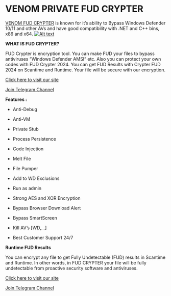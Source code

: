 # VENOM PRIVATE FUD CRYPTER

[VENOM FUD CRYPTER](https://venom.software/product/private-fud-crypter/) is known for it’s ability to Bypass Windows Defender 10/11 and other AVs and have good compatibility with .NET and C++ bins, x86 and x64.
[![Alt text](https://venom.software/wp-content/uploads/2023/09/bypass.png)](https://venom.software/product/private-fud-crypter/)

**WHAT IS FUD CRYPTER?**

FUD Crypter is encryption tool. You can make FUD your files to bypass antiviruses “Windows Defender AMSI” etc.
Also you can protect your own codes with FUD Crypter 2024. You can get FUD Results with Crypter FUD 2024 on Scantime and Runtime. Your file will be secure with our encryption.

[Click here to visit our site](https://venom.software/product/private-fud-crypter/)

[Join Telegram Channel](https://t.me/VenomToolz)

**Features :**

- Anti-Debug

- Anti-VM

- Private Stub

- Process Persistence

- Code Injection

- Melt File

- File Pumper

- Add to WD Exclusions

- Run as admin

- Strong AES and XOR Encryption

- Bypass Browser Download Alert

- Bypass SmartScreen

- Kill AV’s [WD,…]

- Best Customer Support 24/7

**Runtime FUD Results**

You can encrypt any file to get Fully Undetectable (FUD) results in Scantime and Runtime. In other words, in FUD CRYPTER your file will be fully undetectable from proactive security software and antiviruses.

[Click here to visit our site](https://venom.software/product/private-fud-crypter/)

[Join Telegram Channel](https://t.me/VenomToolz)
